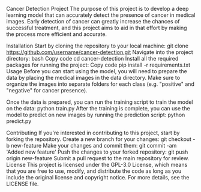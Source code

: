 Cancer Detection Project
The purpose of this project is to develop a deep learning model that can accurately detect the presence of cancer in medical images. Early detection of cancer can greatly increase the chances of successful treatment, and this project aims to aid in that effort by making the process more efficient and accurate.

Installation
Start by cloning the repository to your local machine: git clone https://github.com/username/cancer-detection.git
Navigate into the project directory:
bash
Copy code
cd cancer-detection
Install all the required packages for running the project:
Copy code
pip install -r requirements.txt
Usage
Before you can start using the model, you will need to prepare the data by placing the medical images in the data directory. Make sure to organize the images into separate folders for each class (e.g. "positive" and "negative" for cancer presence).

Once the data is prepared, you can run the training script to train the model on the data: python train.py
After the training is complete, you can use the model to predict on new images by running the prediction script: python predict.py

Contributing
If you're interested in contributing to this project, start by forking the repository.
Create a new branch for your changes:
git checkout -b new-feature
Make your changes and commit them:
git commit -am 'Added new feature'
Push the changes to your forked repository:
git push origin new-feature
Submit a pull request to the main repository for review.
License
This project is licensed under the GPL-3.0 License, which means that you are free to use, modify, and distribute the code as long as you include the original license and copyright notice. For more details, see the LICENSE file.
